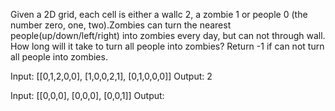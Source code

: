 Given a 2D grid, each cell is either a wallc 2, a zombie 1 or people 0 (the number zero, one, two).Zombies can turn the nearest people(up/down/left/right) into zombies every day, but can not through wall. How long will it take to turn all people into zombies? Return -1 if can not turn all people into zombies.

Input:
[[0,1,2,0,0],
 [1,0,0,2,1],
 [0,1,0,0,0]]
Output:
2

Input:
[[0,0,0],
 [0,0,0],
 [0,0,1]]
Output:
